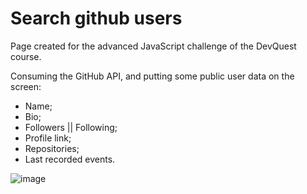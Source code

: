 # Search github users

Page created for the advanced JavaScript challenge of the DevQuest course.

Consuming the GitHub API, and putting some public user data on the screen:

* Name;
* Bio;
* Followers || Following;
* Profile link;
* Repositories;
* Last recorded events.

![image](https://user-images.githubusercontent.com/111207396/209741370-f94788ab-1b80-4366-b0ce-18f47ef1ab17.png)
